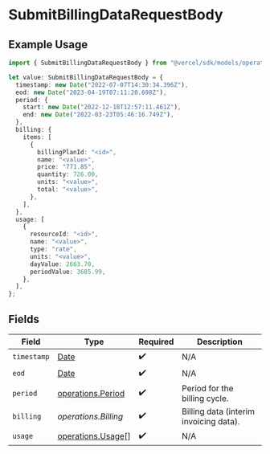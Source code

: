 # SubmitBillingDataRequestBody

## Example Usage

```typescript
import { SubmitBillingDataRequestBody } from "@vercel/sdk/models/operations/submitbillingdata.js";

let value: SubmitBillingDataRequestBody = {
  timestamp: new Date("2022-07-07T14:30:34.396Z"),
  eod: new Date("2023-04-19T07:11:20.698Z"),
  period: {
    start: new Date("2022-12-18T12:57:11.461Z"),
    end: new Date("2022-03-23T05:46:16.749Z"),
  },
  billing: {
    items: [
      {
        billingPlanId: "<id>",
        name: "<value>",
        price: "771.85",
        quantity: 726.00,
        units: "<value>",
        total: "<value>",
      },
    ],
  },
  usage: [
    {
      resourceId: "<id>",
      name: "<value>",
      type: "rate",
      units: "<value>",
      dayValue: 2663.70,
      periodValue: 3685.99,
    },
  ],
};
```

## Fields

| Field                                                                                         | Type                                                                                          | Required                                                                                      | Description                                                                                   |
| --------------------------------------------------------------------------------------------- | --------------------------------------------------------------------------------------------- | --------------------------------------------------------------------------------------------- | --------------------------------------------------------------------------------------------- |
| `timestamp`                                                                                   | [Date](https://developer.mozilla.org/en-US/docs/Web/JavaScript/Reference/Global_Objects/Date) | :heavy_check_mark:                                                                            | N/A                                                                                           |
| `eod`                                                                                         | [Date](https://developer.mozilla.org/en-US/docs/Web/JavaScript/Reference/Global_Objects/Date) | :heavy_check_mark:                                                                            | N/A                                                                                           |
| `period`                                                                                      | [operations.Period](../../models/operations/period.md)                                        | :heavy_check_mark:                                                                            | Period for the billing cycle.                                                                 |
| `billing`                                                                                     | *operations.Billing*                                                                          | :heavy_check_mark:                                                                            | Billing data (interim invoicing data).                                                        |
| `usage`                                                                                       | [operations.Usage](../../models/operations/usage.md)[]                                        | :heavy_check_mark:                                                                            | N/A                                                                                           |